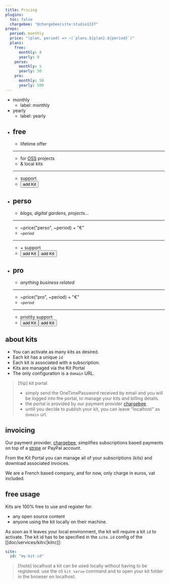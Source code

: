 ```yaml
---
title: Pricing
plugins:
  toc: false
  chargebee: "@chargebee|site:studio1337"
props:
  period: monthly
  price: "(plan, period) => ~(`plans.${plan}.${period}`)"
  plans: 
    free:
      monthly: 0
      yearly: 0
    perso:
      monthly: 5
      yearly: 50
    pro:
      monthly: 50
      yearly: 500
---
```


<!-- switch --><p data-switch data-bind="~period" class="mb-5 mx-auto"></p>
- monthly
	- label: <i class="bx bx-calendar me-2"></i>monthly
- yearly
	- label: yearly  <i class="bx bxs-gift ms-2" ></i>

<!-- end:switch --><p data-end></p>

<!-- cards --><p data-card class="grid-auto" data-item-class="text-center"></p>
- ## free 
	- <i class="bx bx-infinite"></i> lifetime offer
	- ---
	- for [OSS](https://en.wikipedia.org/wiki/Open-source_software) projects
	- & local kits
	- ---
	- <a data-tooltip="discord"><i class="bx bxl-discord"></i></a> support
	- <button class="outline mt-4" data-cb-type="checkout" data-cb-item-0="free-yearly"><i class="bx bxs-plus-circle me-2"></i>add Kit</button>
- ## perso
	- <i class="bx bx-target-lock"></i> *blogs, digital gardens, projects...*
	- ---
	- <span class="fs-5">~price("perso", ~period) + "€"</span>
	- *<small>~period</small>*
	- ---
	- <a data-tooltip="email"><i class="bx bx-mail-send"></i></a> + <a data-tooltip="discord"><i class="bx bxl-discord"></i></a> support
	- <button class="primary mt-4" data-show="~period=='monthly'" data-cb-type="checkout" data-cb-item-0="perso-monthly"><i class="bx bxs-plus-circle me-2"></i>add Kit</button><button class="primary mt-4" data-show="~period=='yearly'" data-cb-type="checkout" data-cb-item-0="perso-yearly"><i class="bx bxs-plus-circle me-2"></i>add Kit</button>
- ## pro
	- <i class="bx bx-target-lock"></i> *anything business related*
	- ---
	- <span class="fs-5">~price("pro", ~period) + "€"</span> 
	- *<small>~period</small>*
	- ---
	- <i class="bx bx-alarm"></i> priotity support
	- <button class="primary mt-4" data-show="~period=='monthly'" data-cb-type="checkout" data-cb-item-0="pro-monthly"><i class="bx bxs-plus-circle me-2"></i>add Kit</button><button class="primary mt-4" data-show="~period=='yearly'" data-cb-type="checkout" data-cb-item-0="pro-yearly"><i class="bx bxs-plus-circle me-2"></i>add Kit</button>

<!-- end:cards --><p data-end></p>


<!-- div --><p data-div class="m-auto" style="max-width:600px;"></p>
## about kits

- You can activate as many kits as desired.
- Each kit has a unique `id`
- Each kit is associated with a subscription. 
- Kits are managed via the <a data-click="$chargebee.portal.open()"><i class="bx bxs-cog me-2"></i>Kit Portal</a>
- The only configuration is a `domain` URL.

> [!tip] kit portal
> - simply send the OneTimePassword received by email and you will be logged into the portal, to manage your kits and billing details.
> - the portal is provided by our payment provider [chargebee](https://www.chargebee.com/).
> - untill you decide to publish your kit, you can leave "localhost" as `domain` url.



## invoicing

Our payment provider, [chargebee](https://www.chargebee.com/), simplifies subscriptions based payments on top of a [stripe](https://stripe.com) or PayPal account. 

From the <a data-click="$chargebee.portal.open()"><i class="bx bxs-cog me-2"></i>Kit Portal</a> you can manage all of your subscriptions (kits) and download associated invoices.

We are a French based company, and for now, only charge in euros, vat included.


## free usage

Kits are 100% free to use and register for:
- any open source content
- anyone using the kit locally on their machine. 

As soon as it leaves your local environment, the kit will require a kit `id` to activate. The kit id has to be specified in the `site.id` config of the [[doc/services/kitrc|kitrc]]:

```yaml
site:
  id: "my-kit-id"
```

> [!note] localhost 
> a kit can be used locally without having to be registered. use the cli `kit serve` command and to open your kit folder in the browser on localhost.


<!-- end:div --><p data-end></p>

